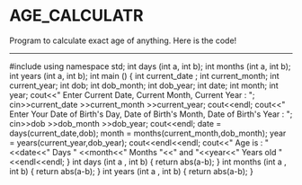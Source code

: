 # AGE_CALCULATR
Program to calculate exact age of anything.
Here is the code!

________

#include<iostream>
using namespace std;
int days  (int a, int b);
int months (int a, int b);
int years  (int a, int b);
int main ()
{
 int current_date ;
 int current_month;
 int current_year;
 int dob;
 int dob_month;
 int dob_year;
 int date;
 int month;
 int year;
 cout<<" Enter Current Date, Current Month, Current Year : ";
 cin>>current_date >>current_month >>current_year;
 cout<<endl;
 cout<<" Enter Your Date of Birth's Day, Date of Birth's Month, Date of Birth's Year : ";
 cin>>dob >>dob_month >>dob_year;
 cout<<endl;
 date = days(current_date,dob);
 month = months(current_month,dob_month);
 year = years(current_year,dob_year);
 cout<<endl<<endl;
 cout<<" Age is : "<<date<<" Days  " <<month<<" Months "<<" and "<<year<<" Years old "<<endl<<endl;
}
int days  (int a , int b)
{
 return abs(a-b);
}
int months  (int a , int b)
{
 return abs(a-b);
}
int years  (int a , int b)
{
 return abs(a-b);
}
